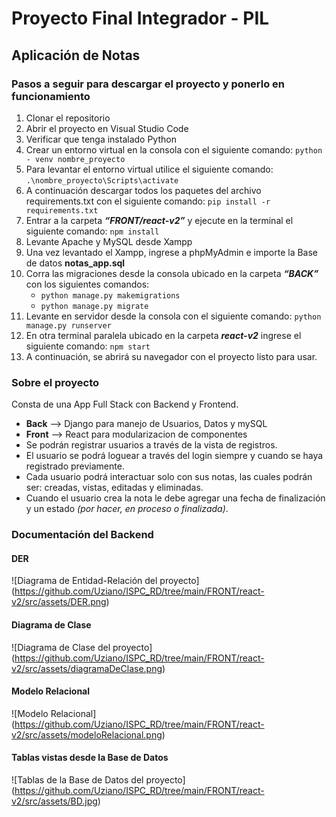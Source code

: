 # Proyecto Final Integrador - PIL
## Aplicación de Notas
### Pasos a seguir para descargar el proyecto y ponerlo en funcionamiento
1. Clonar el repositorio
2. Abrir el proyecto en Visual Studio Code
3. Verificar que tenga instalado Python
4. Crear un entorno virtual en la consola con el siguiente comando: `python - venv nombre_proyecto` 
5. Para levantar el entorno virtual utilice el siguiente comando: `.\nombre_proyecto\Scripts\activate`
6. A continuación descargar todos los paquetes del archivo requirements.txt con el siguiente comando: `pip install -r requirements.txt`
7. Entrar a la carpeta ***“FRONT/react-v2”*** y ejecute en la terminal el siguiente comando: `npm install`
8. Levante Apache y MySQL desde Xampp
9. Una vez levantado el Xampp, ingrese a phpMyAdmin e importe la Base de datos **notas_app.sql**
10. Corra las migraciones desde la consola ubicado en la carpeta ***“BACK”*** con los siguientes comandos:
    - `python manage.py makemigrations`
    - `python manage.py migrate`
11. Levante en servidor desde la consola con el siguiente comando: `python manage.py runserver`
12. En otra terminal paralela ubicado en la carpeta ***react-v2*** ingrese el siguiente comando: `npm start`
13. A continuación, se abrirá su navegador con el proyecto listo para usar.
 
### Sobre el proyecto
Consta de una App Full Stack con Backend y Frontend.
+ **Back** --> Django para manejo de Usuarios, Datos y mySQL
+ **Front** --> React para modularizacion de componentes
+ Se podrán registrar usuarios a través de la vista de registros.
+ El usuario se podrá loguear a través del login siempre y cuando se haya registrado previamente. 
+ Cada usuario podrá interactuar solo con sus notas, las cuales podrán ser: creadas, vistas, editadas y eliminadas.
+ Cuando el usuario crea la nota le debe agregar una fecha de finalización y un estado *(por hacer, en proceso o finalizada)*.
### Documentación del Backend
#### DER
![Diagrama de Entidad-Relación del proyecto]
(https://github.com/Uziano/ISPC_RD/tree/main/FRONT/react-v2/src/assets/DER.png)
#### Diagrama de Clase 
![Diagrama de Clase del proyecto]
(https://github.com/Uziano/ISPC_RD/tree/main/FRONT/react-v2/src/assets/diagramaDeClase.png)
#### Modelo Relacional
![Modelo Relacional]
(https://github.com/Uziano/ISPC_RD/tree/main/FRONT/react-v2/src/assets/modeloRelacional.png)
#### Tablas vistas desde la Base de Datos
![Tablas de la Base de Datos del proyecto]
(https://github.com/Uziano/ISPC_RD/tree/main/FRONT/react-v2/src/assets/BD.jpg)







